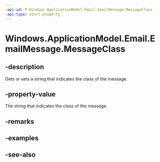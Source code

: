 ```yaml
---
-api-id: P:Windows.ApplicationModel.Email.EmailMessage.MessageClass
-api-type: winrt property
---
```


<!-- Property syntax
public string MessageClass { get;  set; }
-->

# Windows.ApplicationModel.Email.EmailMessage.MessageClass

## -description
Gets or sets a string that indicates the class of the message.

## -property-value
The string that indicates the class of the message.

## -remarks

## -examples

## -see-also
